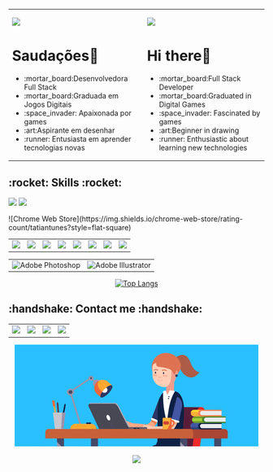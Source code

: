 <table align = "center">
        <tr>
                <td>
                        <div>
                                <p align = "left">
                                         <img src = "https://github.githubassets.com/images/icons/emoji/unicode/1f1e7-1f1f7.png?v8"/>                      
                                        <h1>Saudações👋</h1>
                        <ul>
                                <li>:mortar_board:Desenvolvedora Full Stack</li>
                                <li>:mortar_board:Graduada em Jogos Digitais</li>
                                <li>:space_invader: Apaixonada por games</li>
                                <li>:art:Aspirante em desenhar</li>
                                <li>:runner: Entusiasta em aprender tecnologias novas</li>
                                </div>
                </td>
                <td>
                        <div>
                                <p align = "left">
                                        <img src = "https://github.githubassets.com/images/icons/emoji/unicode/1f1fa-1f1f8.png?v8"/>
                                        <h1>Hi there👋</h1>
                        <ul>                
                                <li>:mortar_board:Full Stack Developer</li>
                                <li>:mortar_board:Graduated in Digital Games</li>
                                <li>:space_invader: Fascinated by games</li>
                                <li>:art:Beginner in drawing</li>
                                <li>:runner: Enthusiastic about learning new technologies</li>
                                
                       
                  
</table>         
<p align = "center">
<h2><bold> :rocket: Skills :rocket: </bold></h2> </p>
<p align = "left">
<a href = "">
<img src = "https://img.shields.io/github/followers/tatiantunes?style=social"/></a>
<a href = "">
<img src = "https://img.shields.io/github/watchers/tatiantunes/tatiantunes?style=social"/></a>
     
</p>
![Chrome Web Store](https://img.shields.io/chrome-web-store/rating-count/tatiantunes?style=flat-square)

<table align = "center">
        <tr>
        <td>
            <div>
                <img src="https://img.shields.io/badge/Java-ED8B00?style=for-the-badge&logo=java&logoColor=white"/>
            </div>
        </td>
            <td>
                <div>
              <img src = "https://img.shields.io/badge/PHP-777BB4?style=for-the-badge&logo=php&logoColor=white" />
            </div>
        </td>
          <td>
            <div>
              <img src = "https://img.shields.io/badge/CSS3-1572B6?style=for-the-badge&logo=css3&logoColor=white" />
            </div>
        </td>
          <td>
            <div>
           <img src = 
                "https://img.shields.io/badge/HTML5-E34F26?style=for-the-badge&logo=html5&logoColor=white"/>
            </div>
        </td>
           <td>
            <div>
          <img src = "https://img.shields.io/badge/Python-3776AB?style=for-the-badge&logo=python&logoColor=white"/>
            </div>
        </td>
         <td>
            <div>
         <img src = "https://img.shields.io/badge/GitHub-100000?style=for-the-badge&logo=github&logoColor=white"/>
            </div>
        </td>
         <td>
            <div>
      <img src = "https://img.shields.io/badge/JavaScript-F7DF1E?style=for-the-badge&logo=javascript&logoColor=black"/>
            </div>
        </td>
          <td>
            <div>
    <img src = "https://camo.githubusercontent.com/e06b2c1d10250975f17992d147486a5efc58e89d735dbbd6e200301dd3d5bb90/68747470733a2f2f696d672e736869656c64732e696f2f62616467652f6d7973716c2d3434373941312e7376673f267374796c653d666f722d7468652d6261646765266c6f676f3d6d7973716c266c6f676f436f6c6f723d7768697465"/>
            </div>
        </td>
        </tr>
        </table>
        <table align = "center">
         <tr>
              <td>
                      <div>
                              <img alt="Adobe Photoshop" src="https://img.shields.io/badge/adobe%20photoshop%20-%2331A8FF.svg?&style=for-the-badge&logo=adobe%20photoshop&logoColor=white"/>
                              </div>
                      </td>
                <td>
                        <div>
                                <img alt="Adobe Illustrator" src="https://img.shields.io/badge/adobe%20illustrator%20-%23FF9A00.svg?&style=for-the-badge&logo=adobe%20illustrator&logoColor=white"/>
                                </div>
                        </td>
      </tr>    
    </table>

<div align = "center">

[![Top Langs](https://github-readme-stats.vercel.app/api/top-langs/?username=tatiantunes&layout=compact)](https://github.com/tatiantunes/github-readme-stats)
</div>





<h2><bold>:handshake: Contact me :handshake:</bold></h2> 
<table align = "center">
        <tr>
        <td>
            <div>
               <a href = "https://www.facebook.com/tatiane.t.ant/">
<img src = "https://img.shields.io/badge/facebook-%231877F2.svg?&style=for-the-badge&logo=facebook&logoColor=white"/></a>
            </div>
        </td>
          <td>
            <div>
              <a href = "https://www.linkedin.com/in/tati-antunes/">
<img src="https://img.shields.io/badge/linkedin-%230077B5.svg?&style=for-the-badge&logo=linkedin&logoColor=white" /></a>
            </div>
        </td>  
          <td>
                  <div>
                          <a href = "https://www.behance.net/tativivebb6b">
                <img src ="https://img.shields.io/badge/Behance-0955D7?style=for-the-badge&logo=Behance&logoColor=white"/></a>
                          </div>
                </td>
                <td>
                        <div>
                  <img src = "https://img.shields.io/badge/tatiignis@gmail.com-D14836?style=for-the-badge&logo=gmail&logoColor=white" />            
                                </div>
                        </td>
        </tr>
        
         
 </table>       



<div align = "center">

![Gif](https://github.com/tatiantunes/tatiantunes/raw/main/menina.gif)

</div>
<div align = "center">
        <img src = "https://forthebadge.com/images/badges/built-with-love.svg"/>
</div>        







